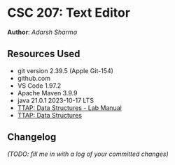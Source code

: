 # CSC 207: Text Editor

**Author**: _Adarsh Sharma_

## Resources Used

- git version 2.39.5 (Apple Git-154)
- github.com
- VS Code 1.97.2
- Apache Maven 3.9.9
- java 21.0.1 2023-10-17 LTS
- [TTAP: Data Structures - Lab Manual](https://osera.cs.grinnell.edu/ttap/data-structures-labs/text-editor.html)
- [TTAP: Data Structures](https://osera.cs.grinnell.edu/ttap/data-structures/)

## Changelog

_(TODO: fill me in with a log of your committed changes)_
